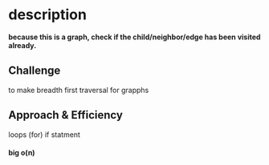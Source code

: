 # description

**because this is a graph, check if the child/neighbor/edge has been visited already.**


## Challenge
to make breadth first traversal for grapphs 

## Approach & Efficiency
loops (for) 
if statment 
 

#### big o(n)
